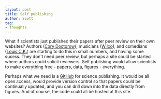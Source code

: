 ```yaml
---
layout: post
title: Self publishing
author: Scott
tag:
- Thoughts
---
```



What if scientists just published their papers after peer review on their own websites?  Authors ([Cory Doctorow][cory]), musicians ([Wilco][]), and comedians ([Louis C.K.][ck]) are starting to do this in small numbers, and having some sucess.  They don't need peer review, but perhaps a site could be started where authors could solicit reviewers.  Self publishing would allow scientists to make everything free - papers, data, figures - everything. 

Perhaps what we need is a [GitHub][] for science publishing.  It would be all open access, would provide version control so that papers could be continually updated, and you can drill down into the data directly from figures.  And of course, the code could all be hosted at this site.  



[GitHub]: https://github.com/
[ck]: https://buy.louisck.net/
[cory]: http://craphound.com/?p=3672
[Wilco]: http://www.rollingstone.com/music/news/wilco-to-self-release-the-whole-love-in-september-20110629